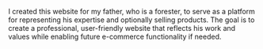 I created this website for my father, who is a forester, to serve as a platform for representing his expertise and optionally selling products. The goal is to create a professional, user-friendly website that reflects his work and values while enabling future e-commerce functionality if needed.
